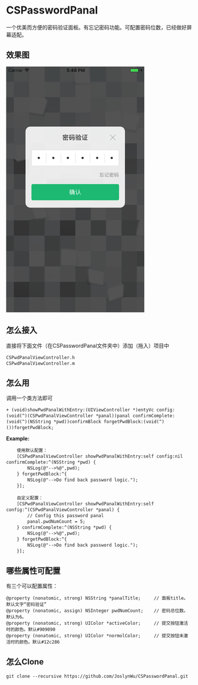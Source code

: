 # CSPasswordPanal
一个优美而方便的密码验证面板。有忘记密码功能。可配置密码位数，已经做好屏幕适配。

## 效果图
![](/Screenshot/CSPasswordPanal.png)

## 怎么接入
直接将下面文件（在CSPasswordPanal文件夹中）添加（拖入）项目中

```
CSPwdPanalViewController.h
CSPwdPanalViewController.m
```

## 怎么用
调用一个类方法即可

```
+ (void)showPwdPanalWithEntry:(UIViewController *)entyVc config:(void(^)(CSPwdPanalViewController *panal))panal confirmComplete:(void(^)(NSString *pwd))confirmBlock forgetPwdBlock:(void(^)())forgetPwdBlock;
```

**Example:**

```
    使用默认配置：
    [CSPwdPanalViewController showPwdPanalWithEntry:self config:nil confirmComplete:^(NSString *pwd) {
        NSLog(@"-->%@",pwd);
    } forgetPwdBlock:^{
        NSLog(@"-->Do find back password logic.");
    }];
 
    自定义配置：
    [CSPwdPanalViewController showPwdPanalWithEntry:self config:^(CSPwdPanalViewController *panal) {
        // Config this password panal
        panal.pwdNumCount = 5;
    } confirmComplete:^(NSString *pwd) {
        NSLog(@"-->%@",pwd);
    } forgetPwdBlock:^{
        NSLog(@"-->Do find back password logic.");
    }];
```


## 哪些属性可配置
有三个可以配置属性：

```
@property (nonatomic, strong) NSString *panalTitle;     // 面板title。默认文字“密码验证”
@property (nonatomic, assign) NSInteger pwdNumCount;    // 密码总位数。默认为6。
@property (nonatomic, strong) UIColor *activeColor;     // 提交按钮激活时的颜色。默认#909090
@property (nonatomic, strong) UIColor *normolColor;     // 提交按钮未激活时的颜色。默认#12c286
```

## 怎么Clone

```
git clone --recursive https://github.com/JoslynWu/CSPasswordPanal.git
```



